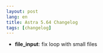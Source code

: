 ```yaml
---
layout: post
lang: en
title: Astra 5.64 Changelog
tags: [changelog]
---
```


- **file_input**: fix loop with small files
